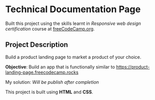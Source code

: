 # Technical Documentation Page
Built this project using the skills learnt in _Responsive web design certification_ course at [freeCodeCamp.org](https://freecodecamp.org).

## Project Description
Build a product landing page to market a product of your choice.

**Objective**: Build an app that is functionally similar to https://product-landing-page.freecodecamp.rocks

My solution: _Will be publish after completion_

This project is built using **HTML** and **CSS**.

